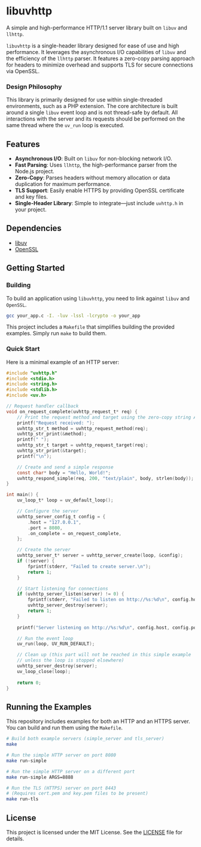 # libuvhttp

A simple and high-performance HTTP/1.1 server library built on `libuv` and `llhttp`.

`libuvhttp` is a single-header library designed for ease of use and high performance. It leverages the asynchronous I/O capabilities of `libuv` and the efficiency of the `llhttp` parser. It features a zero-copy parsing approach for headers to minimize overhead and supports TLS for secure connections via OpenSSL.

### Design Philosophy

This library is primarily designed for use within single-threaded environments, such as a PHP extension. The core architecture is built around a single `libuv` event loop and is not thread-safe by default. All interactions with the server and its requests should be performed on the same thread where the `uv_run` loop is executed.

## Features

-   **Asynchronous I/O**: Built on `libuv` for non-blocking network I/O.
-   **Fast Parsing**: Uses `llhttp`, the high-performance parser from the Node.js project.
-   **Zero-Copy**: Parses headers without memory allocation or data duplication for maximum performance.
-   **TLS Support**: Easily enable HTTPS by providing OpenSSL certificate and key files.
-   **Single-Header Library**: Simple to integrate—just include `uvhttp.h` in your project.

## Dependencies

-   [libuv](https://github.com/libuv/libuv)
-   [OpenSSL](https://www.openssl.org/)

## Getting Started

### Building

To build an application using `libuvhttp`, you need to link against `libuv` and `OpenSSL`.

```bash
gcc your_app.c -I. -luv -lssl -lcrypto -o your_app
```

This project includes a `Makefile` that simplifies building the provided examples. Simply run `make` to build them.

### Quick Start

Here is a minimal example of an HTTP server:

```c
#include "uvhttp.h"
#include <stdio.h>
#include <string.h>
#include <stdlib.h>
#include <uv.h>

// Request handler callback
void on_request_complete(uvhttp_request_t* req) {
    // Print the request method and target using the zero-copy string API
    printf("Request received: ");
    uvhttp_str_t method = uvhttp_request_method(req);
    uvhttp_str_print(&method);
    printf(" ");
    uvhttp_str_t target = uvhttp_request_target(req);
    uvhttp_str_print(&target);
    printf("\n");

    // Create and send a simple response
    const char* body = "Hello, World!";
    uvhttp_respond_simple(req, 200, "text/plain", body, strlen(body));
}

int main() {
    uv_loop_t* loop = uv_default_loop();

    // Configure the server
    uvhttp_server_config_t config = {
        .host = "127.0.0.1",
        .port = 8080,
        .on_complete = on_request_complete,
    };

    // Create the server
    uvhttp_server_t* server = uvhttp_server_create(loop, &config);
    if (!server) {
        fprintf(stderr, "Failed to create server.\n");
        return 1;
    }

    // Start listening for connections
    if (uvhttp_server_listen(server) != 0) {
        fprintf(stderr, "Failed to listen on http://%s:%d\n", config.host, config.port);
        uvhttp_server_destroy(server);
        return 1;
    }
    
    printf("Server listening on http://%s:%d\n", config.host, config.port);

    // Run the event loop
    uv_run(loop, UV_RUN_DEFAULT);

    // Clean up (this part will not be reached in this simple example
    // unless the loop is stopped elsewhere)
    uvhttp_server_destroy(server);
    uv_loop_close(loop);
    
    return 0;
}
```

## Running the Examples

This repository includes examples for both an HTTP and an HTTPS server. You can build and run them using the `Makefile`.

```bash
# Build both example servers (simple_server and tls_server)
make

# Run the simple HTTP server on port 8080
make run-simple

# Run the simple HTTP server on a different port
make run-simple ARGS=8888

# Run the TLS (HTTPS) server on port 8443
# (Requires cert.pem and key.pem files to be present)
make run-tls
```

## License

This project is licensed under the MIT License. See the [LICENSE](LICENSE) file for details.
